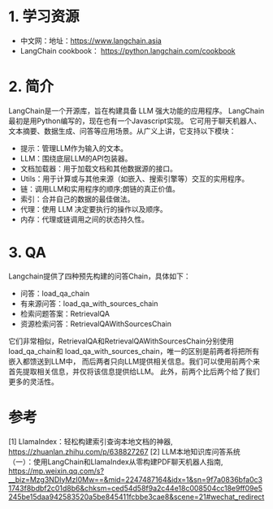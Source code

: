 # 1. 学习资源

- 中文网：地址：https://www.langchain.asia
- LangChain cookbook： https://python.langchain.com/cookbook

# 2. 简介

LangChain是一个开源库，旨在构建具备 LLM 强大功能的应用程序。
LangChain最初是用Python编写的，现在也有一个Javascript实现。
它可用于聊天机器人、文本摘要、数据生成、问答等应用场景。从广义上讲，它支持以下模块：

- 提示：管理LLM作为输入的文本。
- LLM：围绕底层LLM的API包装器。
- 文档加载器：用于加载文档和其他数据源的接口。
- Utils：用于计算或与其他来源（如嵌入、搜索引擎等）交互的实用程序。
- 链：调用LLM和实用程序的顺序;朗链的真正价值。
- 索引：合并自己的数据的最佳做法。
- 代理：使用 LLM 决定要执行的操作以及顺序。
- 内存：代理或链调用之间的状态持久性。

# 3. QA

Langchain提供了四种预先构建的问答Chain，具体如下：

- 问答：load_qa_chain
- 有来源问答：load_qa_with_sources_chain
- 检索问题答案：RetrievalQA
- 资源检索问答：RetrievalQAWithSourcesChain

它们非常相似，RetrievalQA和RetrievalQAWithSourcesChain分别使用load_qa_chain和
load_qa_with_sources_chain，唯一的区别是前两者将把所有嵌入都馈送到LLM中，
而后两者只向LLM提供相关信息。我们可以使用前两个来首先提取相关信息，并仅将该信息提供给LLM。
此外，前两个比后两个给了我们更多的灵活性。


# 参考

[1] LlamaIndex：轻松构建索引查询本地文档的神器, https://zhuanlan.zhihu.com/p/638827267
[2] LLM本地知识库问答系统（一）：使用LangChain和LlamaIndex从零构建PDF聊天机器人指南, 
    https://mp.weixin.qq.com/s?__biz=Mzg3NDIyMzI0Mw==&mid=2247487164&idx=1&sn=9f7a0836bfa0c31743f8bdbf2c01d8b6&chksm=ced54d58f9a2c44e18c008504cc18e9ff09e5245be15daa942583520a5be845411fcbbe3cae8&scene=21#wechat_redirect